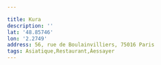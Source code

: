 ```yaml
---

title: Kura
description: ''
lat: '48.85746'
lon: '2.2749'
address: 56, rue de Boulainvilliers, 75016 Paris
tags: Asiatique,Restaurant,Àessayer
---
```

